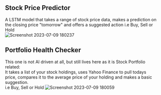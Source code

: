 ## Stock Price Predictor
A LSTM model that takes a range of stock price data, makes a prediction on the closing price "tomorrow" and offers a suggested action i.e Buy, Sell or Hold
\
![Screenshot 2023-07-09 180237](https://github.com/andr3w-hilton/AI_Tools/assets/18952378/25ec274d-cf11-47aa-b1a6-3109871dcd2e)


## Portfolio Health Checker
This one is not AI driven at all, but still lives here as it is Stock Portfolio related:\
It takes a list of your stock holdings, uses Yahoo Finance to pull todays price, compares it to the average price of your holding and makes a basic suggestion.\
i.e Buy, Sell or Hold
![Screenshot 2023-07-09 180059](https://github.com/andr3w-hilton/AI_Tools/assets/18952378/75fa1699-349e-4ffe-84ed-328f08f580e5)


